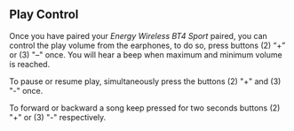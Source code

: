 ## Play Control

Once you have paired your *Energy Wireless BT4 Sport* paired, you can control the play volume from the earphones, to do so, press buttons (2) “+” or (3) "–" once. You will hear a beep when maximum and minimum volume is reached.

To pause or resume play, simultaneously press the buttons (2) "+" and (3) "-" once. 

To forward or backward a song keep pressed for two seconds buttons (2) "+" or (3) "-" respectively.
